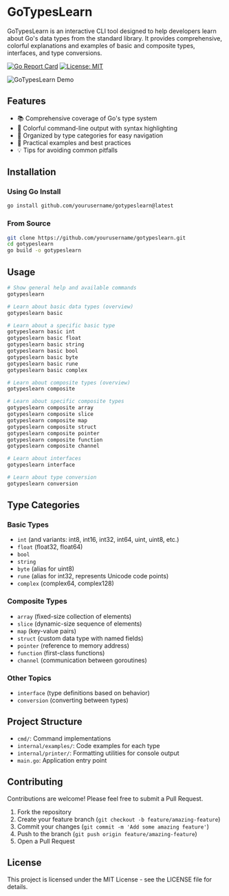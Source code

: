 # GoTypesLearn

GoTypesLearn is an interactive CLI tool designed to help developers learn about Go's data types from the standard library. It provides comprehensive, colorful explanations and examples of basic and composite types, interfaces, and type conversions.

[![Go Report Card](https://goreportcard.com/badge/github.com/yourusername/gotypeslearn)](https://goreportcard.com/report/github.com/yourusername/gotypeslearn)
[![License: MIT](https://img.shields.io/badge/License-MIT-yellow.svg)](https://opensource.org/licenses/MIT)

![GoTypesLearn Demo](./assets/demo.gif)

## Features

- 📚 Comprehensive coverage of Go's type system
- 🌈 Colorful command-line output with syntax highlighting
- 🧩 Organized by type categories for easy navigation
- 📝 Practical examples and best practices
- 💡 Tips for avoiding common pitfalls

## Installation

### Using Go Install

```bash
go install github.com/yourusername/gotypeslearn@latest
```

### From Source

```bash
git clone https://github.com/yourusername/gotypeslearn.git
cd gotypeslearn
go build -o gotypeslearn
```

## Usage

```bash
# Show general help and available commands
gotypeslearn

# Learn about basic data types (overview)
gotypeslearn basic

# Learn about a specific basic type
gotypeslearn basic int
gotypeslearn basic float
gotypeslearn basic string
gotypeslearn basic bool
gotypeslearn basic byte
gotypeslearn basic rune
gotypeslearn basic complex

# Learn about composite types (overview)
gotypeslearn composite

# Learn about specific composite types
gotypeslearn composite array
gotypeslearn composite slice
gotypeslearn composite map
gotypeslearn composite struct
gotypeslearn composite pointer
gotypeslearn composite function
gotypeslearn composite channel

# Learn about interfaces
gotypeslearn interface

# Learn about type conversion
gotypeslearn conversion
```

## Type Categories

### Basic Types
- `int` (and variants: int8, int16, int32, int64, uint, uint8, etc.)
- `float` (float32, float64)
- `bool`
- `string`
- `byte` (alias for uint8)
- `rune` (alias for int32, represents Unicode code points)
- `complex` (complex64, complex128)

### Composite Types
- `array` (fixed-size collection of elements)
- `slice` (dynamic-size sequence of elements)
- `map` (key-value pairs)
- `struct` (custom data type with named fields)
- `pointer` (reference to memory address)
- `function` (first-class functions)
- `channel` (communication between goroutines)

### Other Topics
- `interface` (type definitions based on behavior)
- `conversion` (converting between types)

## Project Structure

- `cmd/`: Command implementations
- `internal/examples/`: Code examples for each type
- `internal/printer/`: Formatting utilities for console output
- `main.go`: Application entry point

## Contributing

Contributions are welcome! Please feel free to submit a Pull Request.

1. Fork the repository
2. Create your feature branch (`git checkout -b feature/amazing-feature`)
3. Commit your changes (`git commit -m 'Add some amazing feature'`)
4. Push to the branch (`git push origin feature/amazing-feature`)
5. Open a Pull Request

## License

This project is licensed under the MIT License - see the LICENSE file for details.